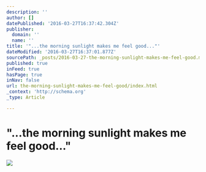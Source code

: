 ```yaml
---
description: ''
author: []
datePublished: '2016-03-27T16:37:42.304Z'
publisher:
  domain: ''
  name: ''
title: '"...the morning sunlight makes me feel good..."'
dateModified: '2016-03-27T16:37:01.877Z'
sourcePath: _posts/2016-03-27-the-morning-sunlight-makes-me-feel-good.md
published: true
inFeed: true
hasPage: true
inNav: false
url: the-morning-sunlight-makes-me-feel-good/index.html
_context: 'http://schema.org'
_type: Article

---
```

# "...the morning sunlight makes me feel good..."
![](https://the-grid-user-content.s3-us-west-2.amazonaws.com/2f75a215-0ac4-4578-ad36-10d3df2be0f0.png)